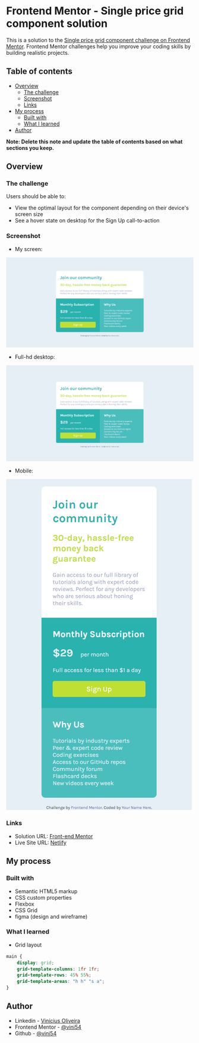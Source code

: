 # Frontend Mentor - Single price grid component solution

This is a solution to the [Single price grid component challenge on Frontend Mentor](https://www.frontendmentor.io/challenges/single-price-grid-component-5ce41129d0ff452fec5abbbc). Frontend Mentor challenges help you improve your coding skills by building realistic projects. 

## Table of contents

- [Overview](#overview)
  - [The challenge](#the-challenge)
  - [Screenshot](#screenshot)
  - [Links](#links)
- [My process](#my-process)
  - [Built with](#built-with)
  - [What I learned](#what-i-learned)
- [Author](#author)

**Note: Delete this note and update the table of contents based on what sections you keep.**

## Overview

### The challenge

Users should be able to:

- View the optimal layout for the component depending on their device's screen size
- See a hover state on desktop for the Sign Up call-to-action

### Screenshot

- My screen:

![](https://raw.githubusercontent.com/vini54/Front-end-Mentor/main/single-price-grid-component/Sources/screenshot-m.png)

- Full-hd desktop: 

![](https://raw.githubusercontent.com/vini54/Front-end-Mentor/main/single-price-grid-component/Sources/screenshot-g.png)

- Mobile: 

![](https://raw.githubusercontent.com/vini54/Front-end-Mentor/main/single-price-grid-component/Sources/screenshot-p.png)



### Links

- Solution URL: [Front-end Mentor](https://www.frontendmentor.io/solutions/terceiro-chalenge-feito-com-grid-layout-rBR87vcxn)
- Live Site URL: [Netlify](https://pensive-pasteur-bf24a5.netlify.app/)

## My process

### Built with

- Semantic HTML5 markup
- CSS custom properties
- Flexbox
- CSS Grid
- figma (design and wireframe)

### What I learned

- Grid layout

```css
main {
	display: grid;
    grid-template-columns: 1fr 1fr;
    grid-template-rows: 45% 55%;
    grid-template-areas: "h h" "s a";
}
```

## Author

- Linkedin - [Vinícius Oliveira](https://www.linkedin.com/in/vin%C3%ADcius-oliveira-b3480a218/)
- Frontend Mentor - [@vini54](https://www.frontendmentor.io/profile/vini54)
- Github - [@vini54](https://github.com/vini54)
